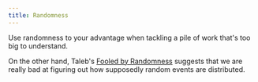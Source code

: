```yaml
---
title: Randomness
---
```

Use randomness to your advantage when tackling a pile of
work that's too big to understand.

On the other hand, Taleb's 
[Fooled by Randomness](http://www.fooledbyrandomness.com/) suggests
that we are really bad at figuring out how supposedly random 
events are distributed.
